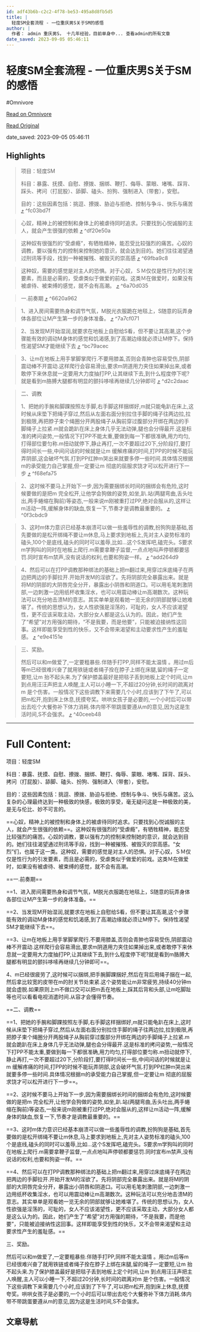 ```yaml
---
id: adf43b6b-c2c2-4f78-be53-495a8d8fb5d5
title: |
  轻度SM全套流程 - 一位重庆男S关于SM的感悟
author: |
  作者： admin 重庆男S， 十几年经验，目前单身中... 查看admin的所有文章
date_saved: 2023-09-05 05:46:11
---
```


# 轻度SM全套流程 - 一位重庆男S关于SM的感悟
#Omnivore

[Read on Omnivore](https://omnivore.app/me/http-www-masterraymond-com-e-8-bd-bb-e-5-ba-a-6-sm-e-5-85-a-8-e--18a64bc1aa7)

[Read Original](http://www.masterraymond.com/%E8%BD%BB%E5%BA%A6sm%E5%85%A8%E5%A5%97%E6%B5%81%E7%A8%8B)

date_saved: 2023-09-05 05:46:11


## Highlights

> 项目：轻度SM
> 
> 科目：暴露、抚摸、自慰、撩拨、捆绑、鞭打、侮辱、蒙眼、堵嘴、踩背、踩头、拷问（打屁股）、舔脚、磕头、扮狗、强制进入（带套），安慰。
> 
> 目的：这些因素包括：挑逗、撩拨、胁迫与拒绝、控制与争斗、快乐与痛苦 [⤴️](https://omnivore.app/me/http-www-masterraymond-com-e-8-bd-bb-e-5-ba-a-6-sm-e-5-85-a-8-e--18a64bc1aa7#fc03bd7f-4945-415a-b5a5-f49dfec19ddf)  ^fc03bd7f

> 心奴，精神上的被控制和身体上的被虐待同时追求。只要找到心悦诚服的主人，就会产生很强的依赖 [⤴️](https://omnivore.app/me/http-www-masterraymond-com-e-8-bd-bb-e-5-ba-a-6-sm-e-5-85-a-8-e--18a64bc1aa7#df20e50a-e8e9-4469-aab1-bc0801d668bb)  ^df20e50a

> 这种奴有很强烈的“受虐瘾”，有牺牲精神，能忍受比较强烈的痛苦。心奴的调教，要以强有力的控制来控制她的意识，就会达到目的。她们往往渴望通过刑讯等手段，找到一种被摧残、被毁灭的崇高感 [⤴️](https://omnivore.app/me/http-www-masterraymond-com-e-8-bd-bb-e-5-ba-a-6-sm-e-5-85-a-8-e--18a64bc1aa7#69fba9c8-8b0d-4f11-b86b-ddc822522561)  ^69fba9c8

> 这种奴，需要的感觉是对主人的恐惧。对于心奴，ＳＭ仅仅是性行为的引发要素，而且是必需的，受虐类似于做爱的前戏。这类Ｍ在做爱时，如果没有被虐待、被束缚的感觉，就不会有高潮。 [⤴️](https://omnivore.app/me/http-www-masterraymond-com-e-8-bd-bb-e-5-ba-a-6-sm-e-5-85-a-8-e--18a64bc1aa7#6a70d035-6b53-4359-9a94-13d9d4a7c635)  ^6a70d035

> 一.前奏期 [⤴️](https://omnivore.app/me/http-www-masterraymond-com-e-8-bd-bb-e-5-ba-a-6-sm-e-5-85-a-8-e--18a64bc1aa7#6620a962-f029-4be6-869f-bdad3c86d677)  ^6620a962

> 1、进入房间需要热身和调节气氛，M脱光衣服跪在地毯上，S随意的玩弄身体各部位让M产生第一步的身体准备。 [⤴️](https://omnivore.app/me/http-www-masterraymond-com-e-8-bd-bb-e-5-ba-a-6-sm-e-5-85-a-8-e--18a64bc1aa7#7a7cf071-5b4f-460d-8b19-5dacaa00a6ca)  ^7a7cf071

> 2、当发现M开始湿润,就要求在地板上自慰给S看，但不要让其高潮,这个步骤能有效的调动M身体的感觉和饥渴感,到了高潮边缘就必须让M停下。保持性渴望SM才能继续下去 [⤴️](https://omnivore.app/me/http-www-masterraymond-com-e-8-bd-bb-e-5-ba-a-6-sm-e-5-85-a-8-e--18a64bc1aa7#bc79acec-41ba-4d92-9c5c-3f8814e9011d)  ^bc79acec

> 3、让m在地板上用手掌脚掌爬行.不要用膝盖,否则会青肿也容易受伤,阴部震动棒不开震动.这样爬行会容易滑出,要求m阴道用力夹住如果掉出来,或者敢停下来休息就一定要用大力度抽打PP,让其继续下去,到什么程度停下呢?就是看到m胳膊大腿都有明显的颤抖哆嗦再继续几分钟即可 [⤴️](https://omnivore.app/me/http-www-masterraymond-com-e-8-bd-bb-e-5-ba-a-6-sm-e-5-85-a-8-e--18a64bc1aa7#d2c2daac-405e-4eb0-a358-e998edccbf83)  ^d2c2daac

> 二、调教
> 
> 1、把她的手腕和脚踝按照左手脚,右手脚这样捆绑好,m就只能龟趴在床上,这时候从床垫下把绳子穿过,然后从左面右面分别拉住手脚的绳子往两边拉,拉到极限,再把脖子束个绳圈分开两股绳子从胸前穿过腹部分开绑在两边的手脚绳子上拉紧.m就会跪趴在床上身体几乎无法动弹,腿也会分得最开.这是标准的拷问姿势,一般情况下打PP不能太重,要做到每一下都很准确,用力均匀,打得部位要匀称.m扭动就停下,静止再打,一次不要超过20下,分阶段打,要打得时间长一些,中间问话的时候就是让m 缓解疼痛的时间,打PP的时候不能玩弄阴部,这会破坏气氛.打到PP红肿m哭出来就要多停一些时间.具体情况根据m的承受能力自己掌握,但一定要让m 彻底的屈服求饶才可以松开进行下一步 [⤴️](https://omnivore.app/me/http-www-masterraymond-com-e-8-bd-bb-e-5-ba-a-6-sm-e-5-85-a-8-e--18a64bc1aa7#f68efa75-8afb-4152-b4f7-9b830c31b32a)  ^f68efa75

> 2、这时候不要马上开始下一步,因为需要捆绑长时间的捆绑会有危险,这时候要做的是把m 完全松开,让他学会狗做的姿势,如坐,趴.站(两腿弯曲,舌头吐出,两手蜷缩在胸前)等姿态,一般来说m刚被重打过PP,绝对会服从的,这样让m活动一阵,缓解身体的缺血,恢复一下,节奏才是调教最重要的。 [⤴️](https://omnivore.app/me/http-www-masterraymond-com-e-8-bd-bb-e-5-ba-a-6-sm-e-5-85-a-8-e--18a64bc1aa7#0f3cbdc9-4eef-4f65-9d29-2e41aa9dee2e)  ^0f3cbdc9

> 3、这时m体力意识已经基本崩溃可以做一些羞辱性的调教,扮狗狗是基础,首先要做的是松开绑绳不要让m休息,马上要求到地板上,先对主人姿势标准的磕头,100个是底线,磕头的同时可以羞辱,比如…这个S发挥吧,磕完头。S要求m学狗叫的同时在地板上爬行.m需要拿鞭子监督,一点点地叫声停顿都要惩罚.同时宣布m禁声,没有说话的权利,也要和狗姿一样。 [⤴️](https://omnivore.app/me/http-www-masterraymond-com-e-8-bd-bb-e-5-ba-a-6-sm-e-5-85-a-8-e--18a64bc1aa7#add264d9-6651-4d7a-8101-d4cb75e554c7)  ^add264d9

> 4、然后可以在打PP调教那种绑法的基础上把m翻过来,用穿过床底绳子在两边把两边的手脚拉开.开始开发M的淫欲了。先将阴部完全暴露出来。就是将M的阴部的大阴唇完全分开，暴露出小阴唇和阴道口。可以用毛笔刺激阴部,一边刺激一边用纸杯收集淫水，也可以用震动棒让m高潮数次。这种玩法可以充分地击溃M的意志。其实单单是观看她一览无余的阴部就够让她难堪了。传统的思想认为，女人性欲强是淫荡的，可耻的，女人不应该渴望性，更不应该采取主动，大部分女人都是这么认为的。因此，她们产生了“希望”对方用强的期待，“不是我要，而是他要”，只能被迫接纳性这回事。这样即能享受到性的快乐，又不会带来渴望和主动要求性产生的羞耻感。 [⤴️](https://omnivore.app/me/http-www-masterraymond-com-e-8-bd-bb-e-5-ba-a-6-sm-e-5-85-a-8-e--18a64bc1aa7#e9e4151e-4bb3-4e74-b686-aad284fa1dc1)  ^e9e4151e

> 三、奖励。
> 
> 然后可以和m做爱了,一定要粗暴些.伴随手打PP,同样不能太温情 。用过m后等m已经很难兴奋了就用铁链或者绳子拴在脖子上绑在床腿,留的绳子一定要短,让m 抬不起头来.为了保护膝盖最好是把毯子丢到地板上定个时间,让m 到点用汪汪声把主人唤醒,主人可以小睡一下,不超过20分钟,长时间的疏离对m 是个伤害。一般情况下这些调教下来需要几个小时,应该到了下午了,可以把m松开,抱到床上休息,抚摸夸奖。哄哄女孩子是必要的,一个小时后可以带出去吃个大餐弥补下体力消耗.体内带不带跳蛋要遵从m的意见,因为这是生活时间,S不会强求。 [⤴️](https://omnivore.app/me/http-www-masterraymond-com-e-8-bd-bb-e-5-ba-a-6-sm-e-5-85-a-8-e--18a64bc1aa7#40ceeb48-c3a3-4ada-8f74-20b3515fb31d)  ^40ceeb48


--- 

# Full Content: 

项目：轻度SM

科目：暴露、抚摸、自慰、撩拨、捆绑、鞭打、侮辱、蒙眼、堵嘴、踩背、踩头、拷问（打屁股）、舔脚、磕头、扮狗、强制进入（带套），安慰。

目的：这些因素包括：挑逗、撩拨、胁迫与拒绝、控制与争斗、快乐与痛苦。这么复杂的心理最终达到一种极致的快感，极致的享受，毫无疑问这是一种极致的美，是无与伦比、妙不可言的。

==心奴，精神上的被控制和身体上的被虐待同时追求。只要找到心悦诚服的主人，就会产生很强的依赖==。这种奴有很强烈的“受虐瘾”，有牺牲精神，能忍受比较强烈的痛苦。心奴的调教，要以强有力的控制来控制她的意识，就会达到目的。她们往往渴望通过刑讯等手段，找到一种被摧残、被毁灭的崇高感。“女烈”们，也属于这一类。这种奴，需要的感觉是对主人的恐惧。对于心奴，ＳＭ仅仅是性行为的引发要素，而且是必需的，受虐类似于做爱的前戏。这类Ｍ在做爱时，如果没有被虐待、被束缚的感觉，就不会有高潮。

==一.前奏期==

==1、进入房间需要热身和调节气氛，M脱光衣服跪在地毯上，S随意的玩弄身体各部位让M产生第一步的身体准备。==

==2、当发现M开始湿润,就要求在地板上自慰给S看，但不要让其高潮,这个步骤能有效的调动M身体的感觉和饥渴感,到了高潮边缘就必须让M停下。保持性渴望SM才能继续下去==。

==3、让m在地板上用手掌脚掌爬行.不要用膝盖,否则会青肿也容易受伤,阴部震动棒不开震动.这样爬行会容易滑出,要求m阴道用力夹住如果掉出来,或者敢停下来休息就一定要用大力度抽打PP,让其继续下去,到什么程度停下呢?就是看到m胳膊大腿都有明显的颤抖哆嗦再继续几分钟即可==。

4、m已经很疲劳了,这时候可以捆绑,把手腕脚踝捆好,然后在背后用绳子捆在一起,然后拿比较宽的皮带在m的肘关节处束紧.这个姿势能让m非常疲劳,持续40分钟m就会虚脱.如果原则上m不做口交可以把m丢在地板上,踩其后背和头部,让m吃脚趾等也可以看看电视消遣时间.从容才会懂得节奏。

==二、调教==

==1、把她的手腕和脚踝按照左手脚,右手脚这样捆绑好,m就只能龟趴在床上,这时候从床垫下把绳子穿过,然后从左面右面分别拉住手脚的绳子往两边拉,拉到极限,再把脖子束个绳圈分开两股绳子从胸前穿过腹部分开绑在两边的手脚绳子上拉紧.m就会跪趴在床上身体几乎无法动弹,腿也会分得最开.这是标准的拷问姿势,一般情况下打PP不能太重,要做到每一下都很准确,用力均匀,打得部位要匀称.m扭动就停下,静止再打,一次不要超过20下,分阶段打,要打得时间长一些,中间问话的时候就是让m 缓解疼痛的时间,打PP的时候不能玩弄阴部,这会破坏气氛.打到PP红肿m哭出来就要多停一些时间.具体情况根据m的承受能力自己掌握,但一定要让m 彻底的屈服求饶才可以松开进行下一步==。

==2、这时候不要马上开始下一步,因为需要捆绑长时间的捆绑会有危险,这时候要做的是把m 完全松开,让他学会狗做的姿势,如坐,趴.站(两腿弯曲,舌头吐出,两手蜷缩在胸前)等姿态,一般来说m刚被重打过PP,绝对会服从的,这样让m活动一阵,缓解身体的缺血,恢复一下,节奏才是调教最重要的。==

==3、这时m体力意识已经基本崩溃可以做一些羞辱性的调教,扮狗狗是基础,首先要做的是松开绑绳不要让m休息,马上要求到地板上,先对主人姿势标准的磕头,100个是底线,磕头的同时可以羞辱,比如…这个S发挥吧,磕完头。S要求m学狗叫的同时在地板上爬行.m需要拿鞭子监督,一点点地叫声停顿都要惩罚.同时宣布m禁声,没有说话的权利,也要和狗姿一样。==

==4、然后可以在打PP调教那种绑法的基础上把m翻过来,用穿过床底绳子在两边把两边的手脚拉开.开始开发M的淫欲了。先将阴部完全暴露出来。就是将M的阴部的大阴唇完全分开，暴露出小阴唇和阴道口。可以用毛笔刺激阴部,一边刺激一边用纸杯收集淫水，也可以用震动棒让m高潮数次。这种玩法可以充分地击溃M的意志。其实单单是观看她一览无余的阴部就够让她难堪了。传统的思想认为，女人性欲强是淫荡的，可耻的，女人不应该渴望性，更不应该采取主动，大部分女人都是这么认为的。因此，她们产生了“希望”对方用强的期待，“不是我要，而是他要”，只能被迫接纳性这回事。这样即能享受到性的快乐，又不会带来渴望和主动要求性产生的羞耻感。==

三、奖励。

然后可以和m做爱了,一定要粗暴些.伴随手打PP,同样不能太温情 。用过m后等m已经很难兴奋了就用铁链或者绳子拴在脖子上绑在床腿,留的绳子一定要短,让m 抬不起头来.为了保护膝盖最好是把毯子丢到地板上定个时间,让m 到点用汪汪声把主人唤醒,主人可以小睡一下,不超过20分钟,长时间的疏离对m 是个伤害。一般情况下这些调教下来需要几个小时,应该到了下午了,可以把m松开,抱到床上休息,抚摸夸奖。哄哄女孩子是必要的,一个小时后可以带出去吃个大餐弥补下体力消耗.体内带不带跳蛋要遵从m的意见,因为这是生活时间,S不会强求。

## 文章导航
